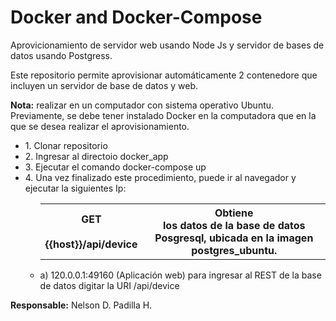 # Docker and Docker-Compose

<p>Aprovicionamiento de servidor web usando Node Js y servidor de bases de datos usando Postgress. </p>

<p>Este repositorio permite aprovisionar automáticamente 2 contenedore que incluyen un servidor de base de datos y web. </p>
<p><b>Nota:</b> realizar en un computador con sistema operativo Ubuntu. Previamente, se debe tener instalado Docker en la computadora que en la que se desea realizar el aprovisionamiento. </p>
<ul>
<li>1. Clonar repositorio</li>
<li>2. Ingresar al directoio docker_app </li>
<li>3. Ejecutar el comando docker-compose up</li>
<li>4. Una vez finalizado este procedimiento, puede ir al navegador y ejecutar la siguientes Ip:</li>
  <ul>
 <table>
  <tr>
    <th>GET<br><br>{{host}}/api/device</th>
    <th>Obtiene<br>los datos de la base de datos Posgresql, ubicada en la imagen postgres_ubuntu.</th>
  </tr>
</table>
<li>a) 120.0.0.1:49160 (Aplicación web) para ingresar al REST de la base de datos digitar la URI /api/device</li>
</ul>
</ul>
<b>Responsable:</b>
Nelson D. Padilla H.
